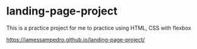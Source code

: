 # landing-page-project

This is a practice project for me to practice using HTML, CSS with flexbox

https://jamessampedro.github.io/landing-page-project/
